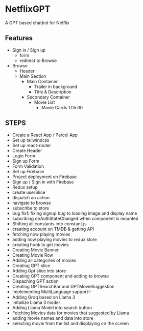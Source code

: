 # NetflixGPT
A GPT based chatbot for Netflix
## Features
- Sign in / Sign up
    - form
    - redirect to Browse
- Browse
    - Header
    - Main Section
        - Main Container
            - Trailer in background
            - Title & Description
        - Secondary Container
            - Movie List
                - Movie Cards
1.05.00

## STEPS
- Create a React App / Parcel App
- Set up tailwindcss
- Set up react-router
- Create Header
- Login Form
- Sign up Form
- Form Validation
- Set up Firebase
- Project deployment on Firebase
- Sign up / Sign in with Firebase
- Redux setup
- create userSlice
- dispatch an action
- navigate to browse
- subscribe to store
- bug fix1: fixing signup bug to loading image and display name
- subcribing onAuthStateChanged when component is mounted
- Shifting all constants into constant.js
- creating account on TMDB & getting API
- fetching now playing movies
- adding now playing movies to redux store
- creating hook to get movies
- Creating Movie Banner
- Creating Movie Row
- Adding all categories of movies
- Creating GPT slice
- Adding Gpt slice into store
- Creating GPT component and adding to browse
- Dispaching GPT action
- Creating GPTSearchBar and GPTMovieSuggestion
- Implementing MultiLanguage support✨
- Adding Groq based on Llama 3
- Initailize Llama 3 model
- Adding Llama Model into search button
- Fetching Movies data for movies that suggested by Llama
- adding movie names and data into store
- selecting movie from the list and displaying on the screen